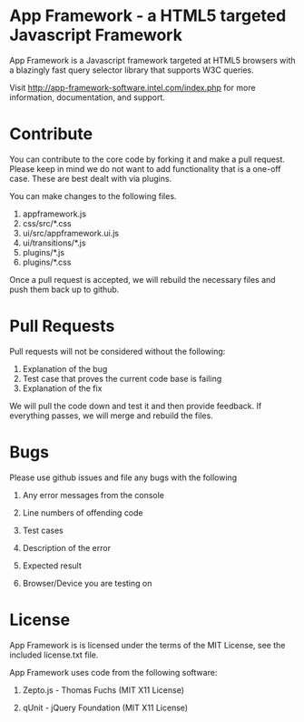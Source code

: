 # App Framework - a HTML5 targeted Javascript Framework

App Framework is a Javascript framework targeted at HTML5 browsers with a blazingly fast query selector library that supports W3C queries.

Visit <http://app-framework-software.intel.com/index.php> for more information, documentation, and support.

# Contribute

You can contribute to the core code by forking it and make a pull request.  Please keep in mind we do not want to add functionality that is a one-off case.  These are best dealt with via plugins.

You can make changes to the following files.

1. appframework.js
2. css/src/*.css
3. ui/src/appframework.ui.js
4. ui/transitions/*.js
5. plugins/*.js
6. plugins/*.css

Once a pull request is accepted, we will rebuild the necessary files and push them back up to github.

# Pull Requests

Pull requests will not be considered without the following:

1. Explanation of the bug
2. Test case that proves the current code base is failing
3. Explanation of the fix

We will pull the code down and test it and then provide feedback.  If everything passes, we will merge and rebuild the files.


# Bugs

Please use github issues and file any bugs with the following

1. Any error messages from the console

2. Line numbers of offending code

3. Test cases

4. Description of the error

5. Expected result

6. Browser/Device you are testing on


# License

App Framework is is licensed under the terms of the MIT License, see the included license.txt file.

App Framework uses code from the following software:

1) Zepto.js - Thomas Fuchs (MIT X11 License)

2) qUnit - jQuery Foundation (MIT X11 License)
